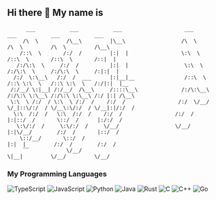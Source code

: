<h2> Hi there 👋 My name is </h2>

```
      ___           ___           ___                    ___           ___           ___           ___     
     /\  \         /\__\         |\__\                  /\  \         /\  \         /\  \         /\__\    
    /::\  \       /:/  /         |:|  |                 \:\  \       /::\  \       /::\  \       /::|  |   
   /:/\:\  \     /:/  /          |:|  |                  \:\  \     /:/\:\  \     /:/\:\  \     /:|:|  |   
  /:/  \:\__\   /:/  /  ___      |:|__|__                /::\  \   /::\ \:\  \   /::\ \:\  \   /:/|:|  |__ 
 /:/__/ \:|__| /:/__/  /\__\     /::::\__\              /:/\:\__\ /:/\:\ \:\__\ /:/\:\ \:\__\ /:/ |:| /\__\
 \:\  \ /:/  / \:\  \ /:/  /    /:/  /                 /:/  \/__/ \/_|::\/:/  / \/__\:\/:/  / \/__|:|/:/  /
  \:\  /:/  /   \:\  /:/  /    /:/  /                 /:/  /         |:|::/  /       \::/  /      |:/:/  / 
   \:\/:/  /     \:\/:/  /     \/__/                  \/__/          |:|\/__/        /:/  /       |::/  /  
    \::/__/       \::/  /                                            |:|  |         /:/  /        /:/  /   
     ‾‾            \/__/                                              \|__|         \/__/         \/__/    
```

<h3>My Programming Languages</h3>

![TypeScript](https://img.shields.io/badge/typescript-%23007ACC.svg?style=for-the-badge&logo=typescript&logoColor=white)
![JavaScript](https://img.shields.io/badge/javascript-%23323330.svg?style=for-the-badge&logo=javascript&logoColor=%23F7DF1E)
![Python](https://img.shields.io/badge/python-3670A0?style=for-the-badge&logo=python&logoColor=ffdd54)
![Java](https://img.shields.io/badge/java-%23ED8B00.svg?style=for-the-badge&logo=openjdk&logoColor=white)
![Rust](https://img.shields.io/badge/rust-%23000000.svg?style=for-the-badge&logo=rust&logoColor=white)
![C](https://img.shields.io/badge/c-%2300599C.svg?style=for-the-badge&logo=c&logoColor=white)
![C++](https://img.shields.io/badge/c++-%2300599C.svg?style=for-the-badge&logo=c%2B%2B&logoColor=white)
![Go](https://img.shields.io/badge/go-%2300ADD8.svg?style=for-the-badge&logo=go&logoColor=white)


<!---
Anh-Duy-Tran/Anh-Duy-Tran is a ✨ special ✨ repository because its `README.md` (this file) appears on your GitHub profile.
You can click the Preview link to take a look at your changes.
--->
